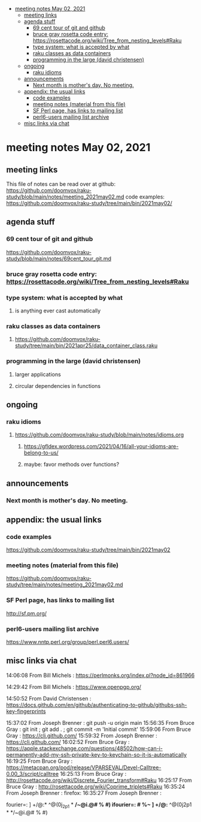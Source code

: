 - [meeting notes May 02, 2021](#orgf509c07)
  - [meeting links](#orge913c8c)
  - [agenda stuff](#org1a928f2)
    - [69 cent tour of git and github](#orgab5f9e6)
    - [bruce gray rosetta code entry:  <https://rosettacode.org/wiki/Tree_from_nesting_levels#Raku>](#org19d36e2)
    - [type system: what is accepted by what](#orgaa4ab19)
    - [raku classes as data containers](#org29b6b95)
    - [programming in the large (david christensen)](#org63a97c3)
  - [ongoing](#org61d8991)
    - [raku idioms](#org094629f)
  - [announcements](#orgaaba741)
    - [Next month is mother's day.  No meeting.](#orge8ba583)
  - [appendix: the usual links](#org16e1e1f)
    - [code examples](#org34f98e7)
    - [meeting notes (material from this file)](#org54ff66b)
    - [SF Perl page, has links to mailing list](#org5ffe89b)
    - [perl6-users mailing list archive](#orgb65a448)
  - [misc links via chat](#org12426b0)


<a id="orgf509c07"></a>

# meeting notes May 02, 2021


<a id="orge913c8c"></a>

## meeting links

This file of notes can be read over at github: <https://github.com/doomvox/raku-study/blob/main/notes/meeting_2021may02.md> code examples: <https://github.com/doomvox/raku-study/tree/main/bin/2021may02/>


<a id="org1a928f2"></a>

## agenda stuff


<a id="orgab5f9e6"></a>

### 69 cent tour of git and github

<https://github.com/doomvox/raku-study/blob/main/notes/69cent_tour_git.md>


<a id="org19d36e2"></a>

### bruce gray rosetta code entry:  <https://rosettacode.org/wiki/Tree_from_nesting_levels#Raku>


<a id="orgaa4ab19"></a>

### type system: what is accepted by what

1.  is anything ever cast automatically


<a id="org29b6b95"></a>

### raku classes as data containers

1.  <https://github.com/doomvox/raku-study/tree/main/bin/2021apr25/data_container_class.raku>


<a id="org63a97c3"></a>

### programming in the large (david christensen)

1.  larger applications

2.  circular dependencies in functions


<a id="org61d8991"></a>

## ongoing


<a id="org094629f"></a>

### raku idioms

1.  <https://github.com/doomvox/raku-study/blob/main/notes/idioms.org>

    1.  <https://gfldex.wordpress.com/2021/04/16/all-your-idioms-are-belong-to-us/>
    
    2.  maybe: favor methods over functions?


<a id="orgaaba741"></a>

## announcements


<a id="orge8ba583"></a>

### Next month is mother's day.  No meeting.


<a id="org16e1e1f"></a>

## appendix: the usual links


<a id="org34f98e7"></a>

### code examples

<https://github.com/doomvox/raku-study/tree/main/bin/2021may02>


<a id="org54ff66b"></a>

### meeting notes (material from this file)

<https://github.com/doomvox/raku-study/tree/main/notes/meeting_2021may02.md>


<a id="org5ffe89b"></a>

### SF Perl page, has links to mailing list

<http://sf.pm.org/>


<a id="orgb65a448"></a>

### perl6-users mailing list archive

<https://www.nntp.perl.org/group/perl.perl6.users/>


<a id="org12426b0"></a>

## misc links via chat

14:06:08 From Bill Michels : <https://perlmonks.org/index.pl?node_id=861966>

14:29:42 From Bill Michels : <https://www.openpgp.org/>

14:50:52 From David Christensen : <https://docs.github.com/en/github/authenticating-to-github/githubs-ssh-key-fingerprints>

15:37:02 From Joseph Brenner : git push -u origin main 15:56:35 From Bruce Gray : git init ; git add . ; git commit -m 'Initial commit' 15:59:06 From Bruce Gray : <https://cli.github.com/> 15:59:32 From Joseph Brenner : <https://cli.github.com/> 16:02:52 From Bruce Gray : <https://apple.stackexchange.com/questions/48502/how-can-i-permanently-add-my-ssh-private-key-to-keychain-so-it-is-automatically> 16:19:25 From Bruce Gray : <https://metacpan.org/pod/release/VPARSEVAL/Devel-Calltree-0.00_3/script/calltree> 16:25:13 From Bruce Gray : <http://rosettacode.org/wiki/Discrete_Fourier_transform#Raku> 16:25:17 From Bruce Gray : <http://rosettacode.org/wiki/Coprime_triplets#Raku> 16:35:24 From Joseph Brenner : firefox: 16:35:27 From Joseph Brenner :

fourier=: ] +/@:\* ^@(0j<sub>2p1</sub> \* **/~@i.@# % #) ifourier=: # %~ ] +/@:** ^@(0j2p1 \* \*/~@i.@# % #)
